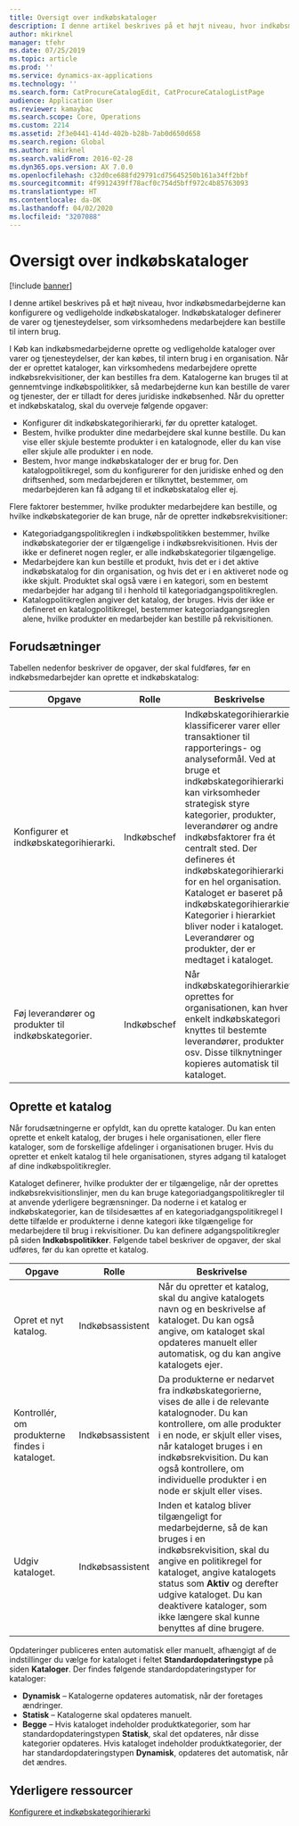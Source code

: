 ```yaml
---
title: Oversigt over indkøbskataloger
description: I denne artikel beskrives på et højt niveau, hvor indkøbsmedarbejderne kan konfigurere og vedligeholde indkøbskataloger. Indkøbskataloger definerer de varer og tjenesteydelser, som virksomhedens medarbejdere kan bestille til intern brug.
author: mkirknel
manager: tfehr
ms.date: 07/25/2019
ms.topic: article
ms.prod: ''
ms.service: dynamics-ax-applications
ms.technology: ''
ms.search.form: CatProcureCatalogEdit, CatProcureCatalogListPage
audience: Application User
ms.reviewer: kamaybac
ms.search.scope: Core, Operations
ms.custom: 2214
ms.assetid: 2f3e0441-414d-402b-b28b-7ab0d650d658
ms.search.region: Global
ms.author: mkirknel
ms.search.validFrom: 2016-02-28
ms.dyn365.ops.version: AX 7.0.0
ms.openlocfilehash: c32d0ce688fd29791cd75645250b161a34ff2bbf
ms.sourcegitcommit: 4f9912439ff78acf0c754d5bff972c4b85763093
ms.translationtype: HT
ms.contentlocale: da-DK
ms.lasthandoff: 04/02/2020
ms.locfileid: "3207088"
---
```

# <a name="procurement-catalogs-overview"></a>Oversigt over indkøbskataloger

[!include [banner](../includes/banner.md)]

I denne artikel beskrives på et højt niveau, hvor indkøbsmedarbejderne kan konfigurere og vedligeholde indkøbskataloger. Indkøbskataloger definerer de varer og tjenesteydelser, som virksomhedens medarbejdere kan bestille til intern brug.

I Køb kan indkøbsmedarbejderne oprette og vedligeholde kataloger over varer og tjenesteydelser, der kan købes, til intern brug i en organisation. Når der er oprettet kataloger, kan virksomhedens medarbejdere oprette indkøbsrekvisitioner, der kan bestilles fra dem. Katalogerne kan bruges til at gennemtvinge indkøbspolitikker, så medarbejderne kun kan bestille de varer og tjenester, der er tilladt for deres juridiske indkøbsenhed. Når du opretter et indkøbskatalog, skal du overveje følgende opgaver:

-   Konfigurer dit indkøbskategorihierarki, før du opretter kataloget.
-   Bestem, hvilke produkter dine medarbejdere skal kunne bestille. Du kan vise eller skjule bestemte produkter i en katalognode, eller du kan vise eller skjule alle produkter i en node.
-   Bestem, hvor mange indkøbskataloger der er brug for. Den katalogpolitikregel, som du konfigurerer for den juridiske enhed og den driftsenhed, som medarbejderen er tilknyttet, bestemmer, om medarbejderen kan få adgang til et indkøbskatalog eller ej.

Flere faktorer bestemmer, hvilke produkter medarbejdere kan bestille, og hvilke indkøbskategorier de kan bruge, når de opretter indkøbsrekvisitioner:

-   Kategoriadgangspolitikreglen i indkøbspolitikken bestemmer, hvilke indkøbskategorier der er tilgængelige i indkøbsrekvisitionen. Hvis der ikke er defineret nogen regler, er alle indkøbskategorier tilgængelige.
-   Medarbejdere kan kun bestille et produkt, hvis det er i det aktive indkøbskatalog for din organisation, og hvis det er i en aktiveret node og ikke skjult. Produktet skal også være i en kategori, som en bestemt medarbejder har adgang til i henhold til kategoriadgangspolitikreglen.
-   Katalogpolitikreglen angiver det katalog, der bruges. Hvis der ikke er defineret en katalogpolitikregel, bestemmer kategoriadgangsreglen alene, hvilke produkter en medarbejder kan bestille på rekvisitionen.

## <a name="prerequisites"></a>Forudsætninger
Tabellen nedenfor beskriver de opgaver, der skal fuldføres, før en indkøbsmedarbejder kan oprette et indkøbskatalog:

| Opgave                                                | Rolle               | Beskrivelse                                                                                                                                                                                                                                                                                                                                                                                                                                                                                                             |
|-----------------------------------------------------|--------------------|-------------------------------------------------------------------------------------------------------------------------------------------------------------------------------------------------------------------------------------------------------------------------------------------------------------------------------------------------------------------------------------------------------------------------------------------------------------------------------------------------------------------------|
| Konfigurer et indkøbskategorihierarki.            | Indkøbschef | Indkøbskategorihierarkier klassificerer varer eller transaktioner til rapporterings- og analyseformål. Ved at bruge et indkøbskategorihierarki kan virksomheder strategisk styre kategorier, produkter, leverandører og andre indkøbsfaktorer fra ét centralt sted. Der defineres ét indkøbskategorihierarki for en hel organisation. Kataloget er baseret på indkøbskategorihierarkiet: Kategorier i hierarkiet bliver noder i kataloget. Leverandører og produkter, der er medtaget i kataloget. |
| Føj leverandører og produkter til indkøbskategorier. | Indkøbschef | Når indkøbskategorihierarkiet oprettes for organisationen, kan hver enkelt indkøbskategori knyttes til bestemte leverandører, produkter osv. Disse tilknytninger kopieres automatisk til kataloget.                                                                                                                                                                                                                                                                                           |

## <a name="setting-up-a-catalog"></a>Oprette et katalog
Når forudsætningerne er opfyldt, kan du oprette kataloger. Du kan enten oprette et enkelt katalog, der bruges i hele organisationen, eller flere kataloger, som de forskellige afdelinger i organisationen bruger. Hvis du opretter et enkelt katalog til hele organisationen, styres adgang til kataloget af dine indkøbspolitikregler.  

Kataloget definerer, hvilke produkter der er tilgængelige, når der oprettes indkøbsrekvisitionslinjer, men du kan bruge kategoriadgangspolitikregler til at anvende yderligere begrænsninger. Da noderne i et katalog er indkøbskategorier, kan de tilsidesættes af en kategoriadgangspolitikregel I dette tilfælde er produkterne i denne kategori ikke tilgængelige for medarbejdere til brug i rekvisitioner. Du kan definere adgangspolitikregler på siden **Indkøbspolitikker**. Følgende tabel beskriver de opgaver, der skal udføres, før du kan oprette et katalog.

| Opgave                                                   | Rolle             | Beskrivelse                                                                                                                                                                                                                                                                                                                  |
|--------------------------------------------------------|------------------|------------------------------------------------------------------------------------------------------------------------------------------------------------------------------------------------------------------------------------------------------------------------------------------------------------------------------|
| Opret et nyt katalog.                                  | Indkøbsassistent | Når du opretter et katalog, skal du angive katalogets navn og en beskrivelse af kataloget. Du kan også angive, om kataloget skal opdateres manuelt eller automatisk, og du kan angive katalogets ejer.                                                                                                                                      |
| Kontrollér, om produkterne findes i kataloget. | Indkøbsassistent | Da produkterne er nedarvet fra indkøbskategorierne, vises de alle i de relevante katalognoder. Du kan kontrollere, om alle produkter i en node, er skjult eller vises, når kataloget bruges i en indkøbsrekvisition. Du kan også kontrollere, om individuelle produkter i en node er skjult eller vises. |
| Udgiv kataloget.                                   | Indkøbsassistent | Inden et katalog bliver tilgængeligt for medarbejderne, så de kan bruges i en indkøbsrekvisition, skal du angive en politikregel for kataloget, angive katalogets status som **Aktiv** og derefter udgive kataloget. Du kan deaktivere kataloger, som ikke længere skal kunne benyttes af dine brugere.                                              |

Opdateringer publiceres enten automatisk eller manuelt, afhængigt af de indstillinger du vælge for kataloget i feltet **Standardopdateringstype** på siden **Kataloger**. Der findes følgende standardopdateringstyper for kataloger:

-   **Dynamisk** – Katalogerne opdateres automatisk, når der foretages ændringer.
-   **Statisk** – Katalogerne skal opdateres manuelt.
-   **Begge** – Hvis kataloget indeholder produktkategorier, som har standardopdateringstypen **Statisk**, skal det opdateres, når disse kategorier opdateres. Hvis kataloget indeholder produktkategorier, der har standardopdateringstypen **Dynamisk**, opdateres det automatisk, når det ændres.


<a name="additional-resources"></a>Yderligere ressourcer
--------

[Konfigurere et indkøbskategorihierarki](tasks/set-up-procurement-category-hierarchy.md)



